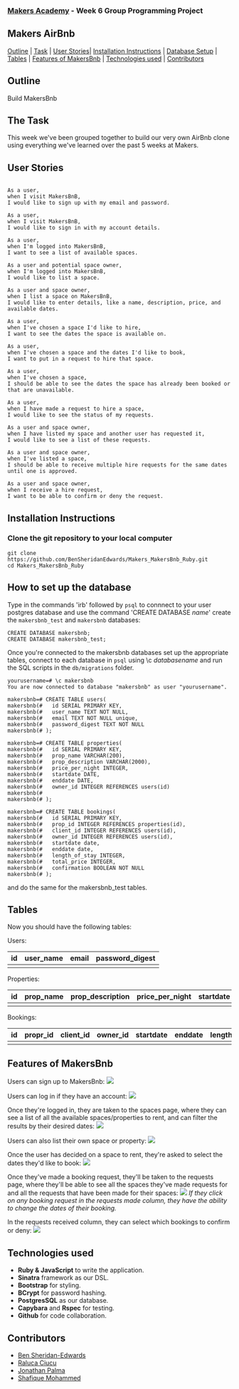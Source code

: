 ### [Makers Academy](http://www.makersacademy.com) - Week 6 Group Programming Project

Makers AirBnb 
-

[Outline](#Outline) | [Task](#Task) | [User Stories](#Story)| [Installation Instructions](#Installation) | [Database Setup](#Database) | [Tables](#Tables) | [Features of MakersBnb](#Features) | [Technologies used](#Technologies) | [Contributors](#Contributors) 

## <a name="Outline">Outline</a>
 
Build MakersBnb

## <a name="Task">The Task</a>

This week we've been grouped together to build our very own AirBnb clone using everything we've learned over the past 5 weeks at Makers.

## <a name="Story">User Stories</a>

```

As a user, 
when I visit MakersBnB,
I would like to sign up with my email and password.

As a user,
when I visit MakersBnB,
I would like to sign in with my account details.

As a user,
when I'm logged into MakersBnB, 
I want to see a list of available spaces.

As a user and potential space owner,
when I'm logged into MakersBnB, 
I would like to list a space.

As a user and space owner,
when I list a space on MakersBnB,
I would like to enter details, like a name, description, price, and available dates.

As a user,
when I've chosen a space I'd like to hire, 
I want to see the dates the space is available on.

As a user,
when I've chosen a space and the dates I'd like to book,
I want to put in a request to hire that space.

As a user,
when I've chosen a space,
I should be able to see the dates the space has already been booked or that are unavailable.

As a user,
when I have made a request to hire a space,
I would like to see the status of my requests. 

As a user and space owner,
when I have listed my space and another user has requested it, 
I would like to see a list of these requests.

As a user and space owner,
when I've listed a space,
I should be able to receive multiple hire requests for the same dates until one is approved. 

As a user and space owner,
when I receive a hire request, 
I want to be able to confirm or deny the request. 

```

## <a name="Installation">Installation Instructions</a>

### Clone the git repository to your local computer

```
git clone https://github.com/BenSheridanEdwards/Makers_MakersBnb_Ruby.git
cd Makers_MakersBnb_Ruby
```

## <a name="Database">How to set up the database</a>

Type in the commands 'irb' followed by `psql` to connnect to your user postgres database and use the command 'CREATE DATABASE *name*' create the `makersbnb_test` and `makersbnb` databases:

```
CREATE DATABASE makersbnb;
CREATE DATABASE makersbnb_test;
```

Once you're connected to the makersbnb databases set up the appropriate tables, connect to each database in `psql` using \c *databasename* and run the SQL scripts in the `db/migrations` folder.


```
yourusername=# \c makersbnb
You are now connected to database "makersbnb" as user "yourusername".

makersbnb=# CREATE TABLE users(
makersbnb(#   id SERIAL PRIMARY KEY,
makersbnb(#   user_name TEXT NOT NULL,
makersbnb(#   email TEXT NOT NULL unique,
makersbnb(#   password_digest TEXT NOT NULL
makersbnb(# );

makersbnb=# CREATE TABLE properties(
makersbnb(#   id SERIAL PRIMARY KEY,
makersbnb(#   prop_name VARCHAR(200),
makersbnb(#   prop_description VARCHAR(2000),
makersbnb(#   price_per_night INTEGER,
makersbnb(#   startdate DATE,
makersbnb(#   enddate DATE,
makersbnb(#   owner_id INTEGER REFERENCES users(id)
makersbnb(#     
makersbnb(# );

makersbnb=# CREATE TABLE bookings(
makersbnb(#   id SERIAL PRIMARY KEY,
makersbnb(#   prop_id INTEGER REFERENCES properties(id),
makersbnb(#   client_id INTEGER REFERENCES users(id),  
makersbnb(#   owner_id INTEGER REFERENCES users(id),
makersbnb(#   startdate date,
makersbnb(#   enddate date,
makersbnb(#   length_of_stay INTEGER,
makersbnb(#   total_price INTEGER,
makersbnb(#   confirmation BOOLEAN NOT NULL
makersbnb(# );

```
and do the same for the makersbnb_test tables.

## <a name="Tables">Tables</a>

Now you should have the following tables:

Users:

| id     | user_name | email | password_digest |
|--------|-----------|-------|-----------------|
|        |           |       |                 | 

Properties:

| id     | prop_name | prop_description | price_per_night | startdate | enddate | owner_id |
|--------|-----------|------------------|-----------------|-----------|---------|----------|
|        |           |                  |                 |           |         |          |

Bookings: 

| id |  propr_id  |  client_id  | owner_id |  startdate  |  enddate  | length_of_stay | total_price | confirmation |
|----|------------|-------------|----------|-------------|-----------|----------------|-------------|--------------|
|    |            |             |          |             |           |                |             |              |  


## <a name="Features">Features of MakersBnb</a>

Users can sign up to MakersBnb:
![](https://github.com/BenSheridanEdwards/Makers_MakersBnb_Ruby/blob/master/images/MakersBnb-Sign-Up.png)

Users can log in if they have an account:
![](https://github.com/BenSheridanEdwards/Makers_MakersBnb_Ruby/blob/master/images/MakersBnb-Sign-in.png)

Once they're logged in, they are taken to the spaces page, where they can see a list of all the available spaces/properties to rent, and can filter the results by their desired dates:
![](https://github.com/BenSheridanEdwards/Makers_MakersBnb_Ruby/blob/master/images/MakersBnb-Spaces.png)

Users can also list their own space or property:
![](https://github.com/BenSheridanEdwards/Makers_MakersBnb_Ruby/blob/master/images/MakersBnb-List-your-space.png)

Once the user has decided on a space to rent, they're asked to select the dates they'd like to book:
![](https://github.com/BenSheridanEdwards/Makers_MakersBnb_Ruby/blob/master/images/MakersBnb-Date-Confirmation.png)

Once they've made a booking request, they'll be taken to the requests page, where they'll be able to see all the spaces they've made requests for and all the requests that have been made for their spaces:
![](https://github.com/BenSheridanEdwards/Makers_MakersBnb_Ruby/blob/master/images/MakersBnb-Requests.png)
*If they click on any booking request in the requests made column, they have the ability to change the dates of their booking.*

In the requests received column, they can select which bookings to confirm or deny:
![](https://github.com/BenSheridanEdwards/Makers_MakersBnb_Ruby/blob/master/images/MakersBnb-Request-Confirmation.png)



## <a name="Technologies">Technologies used</a>

* **Ruby & JavaScript** to write the application.
* **Sinatra** framework as our DSL.
* **Bootstrap** for styling.
* **BCrypt** for password hashing.
* **PostgresSQL** as our database.
* **Capybara** and **Rspec** for testing.
* **Github** for code collaboration.

## <a name="Contributors">Contributors</a>

* [Ben Sheridan-Edwards](https://github.com/BenSheridanEdwards)
* [Raluca Ciucu](https://github.com/IngramCapa)
* [Jonathan Palma](https://github.com/JonathanPalma-code)
* [Shafique Mohammed](https://github.com/shafali03)

